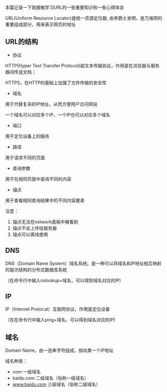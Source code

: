本篇记录一下我接触学习URL的一些重要知识和一些心得体会

URL(Uniform Resource Locator)是统一资源定位器, 由李爵士发明，是万维网的重要组成部分，用来表示网页的地址
## URL的结构
* 协议

HTTP(Hyper Text Transfer Protocol)超文本传输协议，作用是在浏览器与服务器间传送文档；

HTTPS，在HTTP的基础上加强了文件传输的安全性
* 域名 

用于代替复杂的IP地址，从而方便用户访问网站

一个域名可以对应多个IP，一个IP也可以对应多个域名
* 端口 

用于定位设备上的服务
* 路径 

用于请求不同的页面
* 查询参数

用于在相同页面中查询不同的内容
* 锚点

用于查看相同查询结果中的不同内容要素

注意：

1. 锚点无法在network面板中被看到
2. 锚点不会上传给服务器
3. 锚点可以离线使用

## DNS
DNS（Domain Name System）域名系统。是一种可以将域名和IP地址相互映射的层次结构的分布式数据库系统

（在命令行中输入nslookup+域名，可以得到域名对应的IP）

## IP
IP（Internet Protocal）互联网协议，作用是定位设备

（在在命令行中输入ping+域名，可以得到域名对应的IP)
## 域名
Domain Name，由一连串字符组成，指向某一个IP地址

域名种类：

* com 一级域名
* baidu.com 二级域名（俗称一级域名）
* www.baidu.com 三级域名（俗称二级域名）

